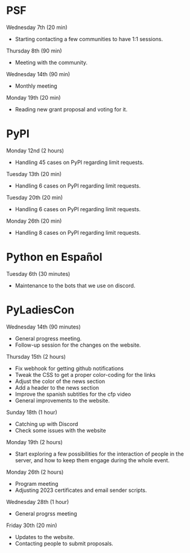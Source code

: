 # PSF

Wednesday 7th (20 min)

* Starting contacting a few communities to have 1:1 sessions.

Thursday 8th (90 min)

* Meeting with the community.

Wednesday 14th (90 min)

* Monthly meeting

Monday 19th (20 min)

* Reading new grant proposal and voting for it.

# PyPI

Monday 12nd (2 hours)

* Handling 45 cases on PyPI regarding limit requests.

Tuesday 13th (20 min)

* Handling 6 cases on PyPI regarding limit requests.

Tuesday 20th (20 min)

* Handling 6 cases on PyPI regarding limit requests.

Monday 26th (20 min)

* Handling 8 cases on PyPI regarding limit requests.

# Python en Español

Tuesday 6th (30 minutes)

* Maintenance to the bots that we use on discord.

# PyLadiesCon

Wednesday 14th (90 minutes)

* General progress meeting.
* Follow-up session for the changes on the website.

Thursday 15th (2 hours)

* Fix webhook for getting github notifications
* Tweak the CSS to get a proper color-coding for the links
* Adjust the color of the news section
* Add a header to the news section
* Improve the spanish subtitles for the cfp video
* General improvements to the website.

Sunday 18th (1 hour)

* Catching up with Discord
* Check some issues with the website

Monday 19th (2 hours)

* Start exploring a few possibilities for the interaction
  of people in the server, and how to keep them engage during
  the whole event.

Monday 26th (2 hours)

* Program meeting
* Adjusting 2023 certificates and email sender scripts.

Wednesday 28th (1 hour)

* General progrss meeting

Friday 30th (20 min)

* Updates to the website.
* Contacting people to submit proposals.

